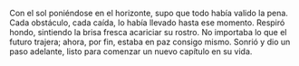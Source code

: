 Con el sol poniéndose en el horizonte, supo que todo había valido la pena. Cada obstáculo, cada caída, lo había llevado hasta ese momento. Respiró hondo, sintiendo la brisa fresca acariciar su rostro. No importaba lo que el futuro trajera; ahora, por fin, estaba en paz consigo mismo. Sonrió y dio un paso adelante, listo para comenzar un nuevo capítulo en su vida.